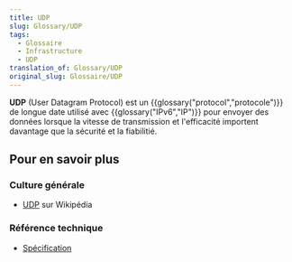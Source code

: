 ```yaml
---
title: UDP
slug: Glossary/UDP
tags:
  - Glossaire
  - Infrastructure
  - UDP
translation_of: Glossary/UDP
original_slug: Glossaire/UDP
---
```

**UDP** (User Datagram Protocol) est un {{glossary("protocol","protocole")}} de longue date utilisé avec {{glossary("IPv6","IP")}} pour envoyer des données lorsque la vitesse de transmission et l'efficacité importent davantage que la sécurité et la fiabilitié.

## Pour en savoir plus

### Culture générale

- [UDP](https://fr.wikipedia.org/wiki/User_Datagram_Protocol) sur Wikipédia

### Référence technique

- [Spécification](http://tools.ietf.org/html/rfc768)

<!---->
